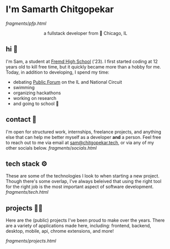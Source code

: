 # I'm Samarth Chitgopekar
${fragments/pfp.html}$
<p align="center">a fullstack developer from 📍 Chicago, IL</p>

## hi 👋
I'm Sam, a student at [Fremd High School](https://adc.d211.org/Domain/9) ('23). I first started coding at 12 years old to kill free time, but it quickly became more than a hobby for me. Today, in addition to developing, I spend my time:
- debating [Public Forum](https://www.speechanddebate.org/topics/) on the IL and National Circuit
- swimming
- organizing hackathons
- working on research
- and going to school 🎒

## contact 🤝
I'm open for structured work, internships, freelance projects, and anything else that can help me better myself as a developer **and** a person. Feel free to reach out to me via email at [sam@chitgopekar.tech](mailto:sam@chitgopekar.tech), or via any of my other socials below.
${fragments/socials.html}$

## tech stack ⚙️
These are some of the technologies I look to when starting a new project. Though there's some overlap, I've always beleived that using the right tool for the right job is the most important aspect of software development.
${fragments/tech.html}$

## projects 👨‍💻
Here are the (public) projects I've been proud to make over the years. There are a variety of applications made here, including: frontend, backend, desktop, mobile, api, chrome extensions, and more!

${fragments/projects.html}$